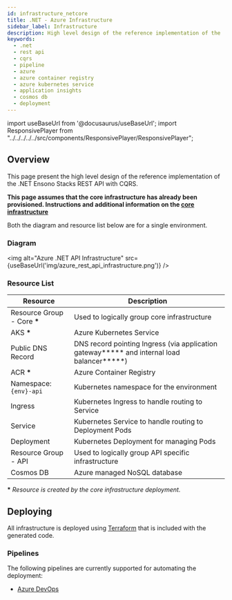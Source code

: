 ```yaml
---
id: infrastructure_netcore
title: .NET - Azure Infrastructure
sidebar_label: Infrastructure
description: High level design of the reference implementation of the .NET Ensono Stacks REST API with CQRS.
keywords:
  - .net
  - rest api
  - cqrs
  - pipeline
  - azure
  - azure container registry
  - azure kubernetes service
  - application insights
  - cosmos db
  - deployment
---
```


import useBaseUrl from '@docusaurus/useBaseUrl';
import ResponsivePlayer  from "../../../../../src/components/ResponsivePlayer/ResponsivePlayer";

## Overview

This page present the high level design of the reference implementation of the .NET Ensono Stacks REST API with CQRS.

<ResponsivePlayer url='https://www.youtube.com/watch?v=6ND-8YVohT4' />

**This page assumes that the core infrastructure has already been provisioned. Instructions and additional information on the [core infrastructure](../../../../infrastructure/azure/core_infrastructure.md)**

Both the diagram and resource list below are for a single environment.

### Diagram

<img alt="Azure .NET API Infrastructure" src={useBaseUrl('img/azure_rest_api_infrastructure.png')} />

### Resource List

| Resource                     | Description                                                                                  |
| ---------------------------- | -------------------------------------------------------------------------------------------- |
| Resource Group - Core **\*** | Used to logically group core infrastructure                                                  |
| AKS **\***                   | Azure Kubernetes Service                                                                     |
| Public DNS Record            | DNS record pointing Ingress (via application gateway**\*** and internal load balancer**\***) |
| ACR **\***                   | Azure Container Registry                                                                     |
| Namespace: `{env}-api`       | Kubernetes namespace for the environment                                                     |
| Ingress                      | Kubernetes Ingress to handle routing to Service                                              |
| Service                      | Kubernetes Service to handle routing to Deployment Pods                                      |
| Deployment                   | Kubernetes Deployment for managing Pods                                                      |
| Resource Group - API         | Used to logically group API specific infrastructure                                          |
| Cosmos DB                    | Azure managed NoSQL database                                                                 |

**\*** _Resource is created by the core infrastructure deployment._

## Deploying

All infrastructure is deployed using [Terraform](https://www.terraform.io/) that is included with the generated code.

### Pipelines

The following pipelines are currently supported for automating the deployment:

- [Azure DevOps](./pipeline_netcore.md)
